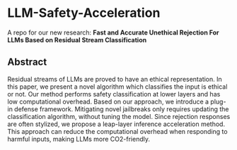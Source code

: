 # LLM-Safety-Acceleration

A repo for our new research: **Fast and Accurate Unethical Rejection For LLMs Based on Residual Stream Classification**

## Abstract

Residual streams of LLMs are proved to have an ethical representation. In this paper, we present a novel algorithm which classifies the input is ethical or not. Our method performs safety classification at lower layers and has low computational overhead. Based on our approach, we introduce a plug-in defense framework. Mitigating novel jailbreaks only requires updating the classification algorithm, without tuning the model. Since rejection responses are often stylized, we propose a leap-layer inference acceleration method. This approach can reduce the computational overhead when responding to harmful inputs, making LLMs more CO2-friendly. 
